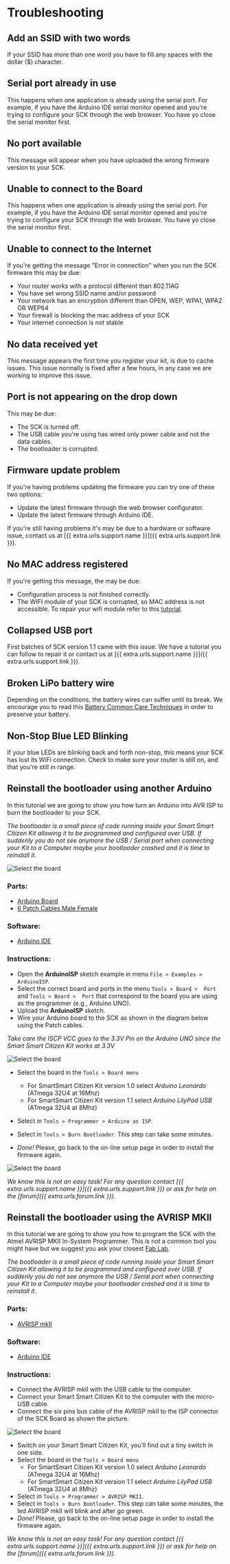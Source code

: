 Troubleshooting
===============

## Add an SSID with two words

If your SSID has more than one word you have to fill any spaces with the dollar ($) character.

## Serial port already in use

This happens when one application is already using the serial port. For example, if you have the Arduino IDE serial monitor opened and you're trying to configure your SCK through the web browser. You have yo close the serial monitor first.

## No port available

This message will appear when you have uploaded the wrong firmware version to your SCK.

## Unable to connect to the Board

This happens when one application is already using the serial port. For example, if you have the Arduino IDE serial monitor opened and you're trying to configure your SCK through the web browser. You have yo close the serial monitor first.

## Unable to connect to the Internet

If you're getting the message "Error in connection" when you run the SCK firmware this may be due:

- Your router works with a protocol different than 802.11AG
- You have set wrong SSID name and/or password
- Your network has an encryption different than OPEN, WEP, WPA1, WPA2 OR WEP64
- Your firewall is blocking the mac address of your SCK
- Your internet connection is not stable

## No data received yet

This message appears the first time you register your kit, is due to cache issues. This issue normally is fixed after a few hours, in any case we are working to improve this issue.

## Port is not appearing on the drop down

This may be due:

- The SCK is turned off.
- The USB cable you're using has wired only power cable and not the data cables.
- The bootloader is corrupted.

## Firmware update problem

If you're having problems updating the firmware you can try one of these two options:

- Update the latest firmware through the web browser configurator.
- Update the latest firmware through Arduino IDE.

If you're still having problems it's may be due to a hardware or software issue, contact us at [{{ extra.urls.support.name }}]({{ extra.urls.support.link }}).


## No MAC address registered

If you're getting this message, the may be due:

- Configuration process is not finished correctly.
- The WIFI module of your SCK is corrupted, so MAC address is not accessible. To repair your wifi module refer to this <a href="" target="_blank">tutorial</a>.

## Collapsed USB port

First batches of SCK version 1.1 came with this issue. We have a tutorial you can follow to repair it or contact us at [{{ extra.urls.support.name }}]({{ extra.urls.support.link }}).

## Broken LiPo battery wire

Depending on the conditions, the battery wires can suffer until its break. We encourage you to read this <a href="https://www.sparkfun.com/tutorials/241" target="_blank">Battery Common Care Techniques</a> in order to preserve your battery.

## Non-Stop Blue LED Blinking

If your blue LEDs are blinking back and forth non-stop, this means your SCK has lost its WiFi connection. Check to make sure your router is still on, and that you're still in range.

## Reinstall the bootloader using another Arduino

In this tutorial we are going to show you how turn an Arduino into AVR ISP to burn the bootloader to your SCK.

*The bootloader is a small piece of code running inside your Smart Smart Citizen Kit allowing it to be programmed and configured over USB. If suddenly you do not see anymore the USB / Serial port when connecting your Kit to a Computer maybe your bootloader crashed and it is time to reinstall it.*

![Select the board](/assets/images/sck_1/arduino-uno-isp-2.jpg)

### Parts:

- [Arduino Board](https://store.arduino.cc/product/GBX00066)
- [6 Patch Cables Male Female](http://www.seeedstudio.com/item_detail.html?p_id=1319)


### Software:

- [Arduino IDE](https://www.arduino.cc/en/Main/Software)

### Instructions:
- Open the **ArduinoISP** sketch example in menu `File > Examples > ArduinoISP`.
- Select the correct board and ports in the menu `Tools > Board >  Port` and `Tools > Board >  Port` that correspond to the board you are using as the programmer (e.g., Arduino UNO).
- Upload the **ArduinoISP** sketch.
- Wire your Arduino board to the SCK as shown in the diagram below using the Patch cables.

*Take care the ISCP VCC goes to the 3.3V Pin on the Arduino UNO since the Smart Smart Citizen Kit works at 3.3V*

![Select the board](/assets/images/sck_1/arduino-uno-isp.png)

- Select the  board in the `Tools > Board menu`

	- For SmartSmart Citizen Kit version 1.0 select *Arduino Leonardo* (ATmega 32U4 at 16Mhz)
	- For SmartSmart Citizen Kit version 1.1 select *Arduino LilyPad USB* (ATmega 32U4 at 8Mhz)

- Select in `Tools > Programmer > Arduino as ISP`.
- Select in `Tools > Burn Bootloader`. This step can take some minutes.
- *Done!* Please, go back to the on-line setup page in order to install the firmware again.

![Select the board](/assets/images/sck_1/arduino_board.png)

*We know this is not an easy task! For any question contact [{{ extra.urls.support.name }}]({{ extra.urls.support.link }}) or ask for help on the [forum]({{ extra.urls.forum.link }}).*

## Reinstall the bootloader using the AVRISP MKII

In this tutorial we are going to show you how to program the SCK with the Atmel AVRISP MKII In-System Programmer. This is not a common tool you might have but we suggest you ask your closest [Fab Lab](https://www.fablabs.io/map).

*The bootloader is a small piece of code running inside your Smart Smart Citizen Kit allowing it to be programmed and configured over USB. If suddenly you do not see anymore the USB / Serial port when connecting your Kit to a Computer maybe your bootloader crashed and it is time to reinstall it.*

### Parts:

- [AVRISP mkII](http://www.atmel.com/tools/AVRISPMKII.aspx)

### Software:

- [Arduino IDE](https://www.arduino.cc/en/Main/Software)

### Instructions:

- Connect the AVRISP mkII with the USB cable to the computer.
- Connect your Smart Smart Citizen Kit to the computer with the micro-USB cable.
- Connect the six pins bus cable of the AVRISP mkII to the ISP connector of the SCK Board as shown the picture.

![Select the board](/assets/images/sck_1/atmel-isp.png)

- Switch on your Smart Smart Citizen Kit, you'll find out a tiny switch in one side.
- Select the  board in the `Tools > Board menu`
	- For SmartSmart Citizen Kit version 1.0 select *Arduino Leonardo* (ATmega 32U4 at 16Mhz)
	- For SmartSmart Citizen Kit version 1.1 select *Arduino LilyPad USB* (ATmega 32U4 at 8Mhz)
- Select in `Tools > Programmer > AVRISP MKII`.
- Select in `Tools > Burn Bootloader`. This step can take some minutes, the led  AVRISP mkII will blink and after go green.
- *Done!* Please, go back to the on-line setup page in order to install the firmware again.

*We know this is not an easy task! For any question contact [{{ extra.urls.support.name }}]({{ extra.urls.support.link }}) or ask for help on the [forum]({{ extra.urls.forum.link }}).*